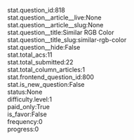 stat.question_id:818  
stat.question__article__live:None  
stat.question__article__slug:None  
stat.question__title:Similar RGB Color  
stat.question__title_slug:similar-rgb-color  
stat.question__hide:False  
stat.total_acs:11  
stat.total_submitted:22  
stat.total_column_articles:1  
stat.frontend_question_id:800  
stat.is_new_question:False  
status:None  
difficulty.level:1  
paid_only:True  
is_favor:False  
frequency:0  
progress:0  
